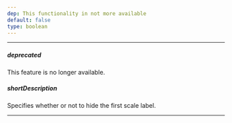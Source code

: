 ```yaml
---
dep: This functionality in not more available
default: false
type: boolean
---
```

---
##### deprecated
This feature is no longer available.

##### shortDescription
Specifies whether or not to hide the first scale label.

---
